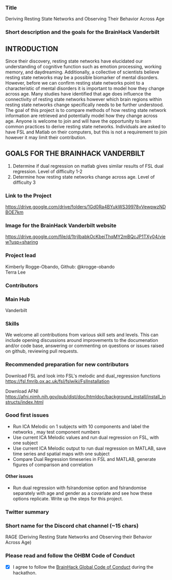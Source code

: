 ### Title

Deriving Resting State Networks and Observing Their Behavior Across Age

### Short description and the goals for the BrainHack Vanderbilt

## INTRODUCTION

Since their discovery, resting state networks have elucidated our understanding of cognitive function such as emotion processing, working memory, and daydreaming. Additionally, a collective of scientists believe resting state networks may be a possible biomarker of mental disorders. However, before we can confirm resting state networks point to a characteristic of mental disorders it is important to model how they change across age. Many studies have identified that age does influence the connectivity of resting state networks however which brain regions within resting state networks change specifically needs to be further understood. The goal of this project is to compare methods of how resting state network information are retrieved and potentially model how they change across age. Anyone is welcome to join and will have the opportunity to learn common practices to derive resting state networks. Individuals are asked to have FSL and Matlab on their computers, but this is not a requirement to join however it may limit their contribution.

## GOALS FOR THE BRAINHACK VANDERBILT

1. Determine if dual regression on matlab gives similar results of FSL dual regression. Level of difficulty 1-2
2. Determine how resting state networks change across age. Level of difficulty 3

### Link to the Project

https://drive.google.com/drive/folders/1Gd0Ra4BYukWS39978vVewpwzNDBOE7km 

### Image for the BrainHack Vanderbilt website

https://drive.google.com/file/d/1trjIbabkOcKbeiThqMY2mBQcJP1TXy04/view?usp=sharing 

### Project lead

Kimberly Rogge-Obando, Github: @krogge-obando
<br>Terra Lee

### Contributors


### Main Hub

Vanderbilt

### Skills

We welcome all contributions from various skill sets and levels. This can include opening discussions around improvements to the documenation and/or code base, answering or commenting on questions or issues raised on github, reviewing pull requests.

### Recommended preparation for new contributors

Download FSL and look into FSL's melodic and dual_regression functions
https://fsl.fmrib.ox.ac.uk/fsl/fslwiki/FslInstallation

Download AFNI
https://afni.nimh.nih.gov/pub/dist/doc/htmldoc/background_install/install_instructs/index.html

### Good first issues

- Run ICA Melodic on 1 subjects with 10 components and label the networks , may test component numbers
- Use current ICA Melodic values and run dual regression on FSL, with one subject
- Use current ICA Melodic output to run dual regression on MATLAB, save time series and spatial maps with one subject
- Compare Dual Regression timeseries in FSL and MATLAB, generate figures of comparison and correlation

#### Other issues

- Run dual regression with fslrandomise option and fslrandomise separately with age and gender as a covariate and see how these options replicate. Write up the steps for this project.

### Twitter summary



### Short name for the Discord chat channel (~15 chars)

RAGE (Deriving Resting State Networks and Observing their Behavior Across Age)

### Please read and follow the OHBM Code of Conduct

- [X] I agree to follow the [BrainHack Global Code of Conduct](https://brainhack.org/code-of-conduct) during the hackathon.
